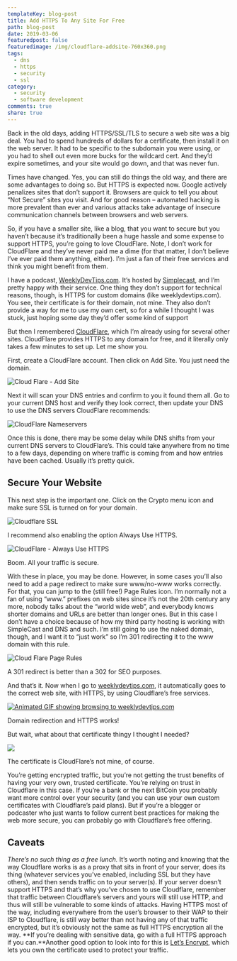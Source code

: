 ```yaml
---
templateKey: blog-post
title: Add HTTPS To Any Site For Free
path: blog-post
date: 2019-03-06
featuredpost: false
featuredimage: /img/cloudflare-addsite-760x360.png
tags:
  - dns
  - https
  - security
  - ssl
category:
  - security
  - software development
comments: true
share: true
---
```

Back in the old days, adding HTTPS/SSL/TLS to secure a web site was a big deal. You had to spend hundreds of dollars for a certificate, then install it on the web server. It had to be specific to the subdomain you were using, or you had to shell out even more bucks for the wildcard cert. And they’d expire sometimes, and your site would go down, and that was never fun.

Times have changed. Yes, you can still do things the old way, and there are some advantages to doing so. But HTTPS is expected now. Google actively penalizes sites that don’t support it. Browsers are quick to tell you about “Not Secure” sites you visit. And for good reason – automated hacking is more prevalent than ever and various attacks take advantage of insecure communication channels between browsers and web servers.

So, if you have a smaller site, like a blog, that you want to secure but you haven’t because it’s traditionally been a huge hassle and some expense to support HTTPS, you’re going to love CloudFlare. Note, I don’t work for CloudFlare and they’ve never paid me a dime (for that matter, I don’t believe I’ve ever paid them anything, either). I’m just a fan of their free services and think you might benefit from them.

I have a podcast, [WeeklyDevTips.com](https://weeklydevtips.com/). It’s hosted by [Simplecast](https://simplecast.com/), and I’m pretty happy with their service. One thing they don’t support for technical reasons, though, is HTTPS for custom domains (like weeklydevtips.com). You see, their certificate is for their domain, not mine. They also don’t provide a way for me to use my own cert, so for a while I thought I was stuck, just hoping some day they’d offer some kind of support

But then I remembered [CloudFlare](https://www.cloudflare.com/), which I’m already using for several other sites. CloudFlare provides HTTPS to any domain for free, and it literally only takes a few minutes to set up. Let me show you.

First, create a CloudFlare account. Then click on Add Site. You just need the domain.

![Cloud Flare - Add Site](https://ardalis.com/wp-content/uploads/2019/03/cloudflare-addsite.png)

Next it will scan your DNS entries and confirm to you it found them all. Go to your current DNS host and verify they look correct, then update your DNS to use the DNS servers CloudFlare recommends:

![CloudFlare Nameservers](https://ardalis.com/wp-content/uploads/2019/03/cloudflare-nameservers.png)

Once this is done, there may be some delay while DNS shifts from your current DNS servers to CloudFlare’s. This could take anywhere from no time to a few days, depending on where traffic is coming from and how entries have been cached. Usually it’s pretty quick.

## Secure Your Website

This next step is the important one. Click on the Crypto menu icon and make sure SSL is turned on for your domain.

![Cloudflare SSL](https://ardalis.com/wp-content/uploads/2019/03/cloudflare-ssl.png)

I recommend also enabling the option Always Use HTTPS.

![CloudFlare - Always Use HTTPS](https://ardalis.com/wp-content/uploads/2019/03/cloudflare-always-https.png)

Boom. All your traffic is secure.

With these in place, you may be done. However, in some cases you’ll also need to add a page redirect to make sure www/no-www works correctly. For that, you can jump to the (still free!) Page Rules icon. I’m normally not a fan of using “www.” prefixes on web sites since it’s not the 20th century any more, nobody talks about the “world wide web”, and everybody knows shorter domains and URLs are better than longer ones. But in this case I don’t have a choice because of how my third party hosting is working with SimpleCast and DNS and such. I’m still going to use the naked domain, though, and I want it to “just work” so I’m 301 redirecting it to the www domain with this rule.

![Cloud Flare Page Rules](https://ardalis.com/wp-content/uploads/2019/03/cloudflare-pagerules.png)

A 301 redirect is better than a 302 for SEO purposes.

And that’s it. Now when I go to [weeklydevtips.com](https://weeklydevtips.com/), it automatically goes to the correct web site, with HTTPS, by using Cloudflare’s free services.

[![Animated GIF showing browsing to weeklydevtips.com](https://ardalis.com/wp-content/uploads/2019/03/weekly-dev-tips-https.gif)](https://weeklydevtips.com/)

Domain redirection and HTTPS works!

But wait, what about that certificate thingy I thought I needed?

![](https://ardalis.com/wp-content/uploads/2019/03/cloudflare-certificate.png)

The certificate is CloudFlare’s not mine, of course.

You’re getting encrypted traffic, but you’re not getting the trust benefits of having your very own, trusted certificate. You’re relying on trust in Cloudflare in this case. If you’re a bank or the next BitCoin you probably want more control over your security (and you can use your own custom certificates with Cloudflare’s paid plans). But if you’re a blogger or podcaster who just wants to follow current best practices for making the web more secure, you can probably go with Cloudflare’s free offering.

## Caveats

*There’s no such thing as a free lunch.* It’s worth noting and knowing that the way Cloudflare works is as a proxy that sits in front of your server, does its thing (whatever services you’ve enabled, including SSL but they have others), and then sends traffic on to your server(s). If your server doesn’t support HTTPS and that’s why you’ve chosen to use Cloudflare, remember that traffic between Cloudflare’s servers and yours will still use HTTP, and thus will still be vulnerable to some kinds of attacks. Having HTTPS most of the way, including everywhere from the user’s browser to their WAP to their ISP to Cloudflare, is still way better than not having any of that traffic encrypted, but it’s obviously not the same as full HTTPS encryption all the way. **If you’re dealing with sensitive data, go with a full HTTPS approach if you can.**Another good option to look into for this is [Let’s Encrypt](https://letsencrypt.org/), which lets you own the certificate used to protect your traffic.